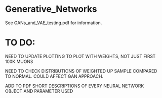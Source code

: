 # Generative_Networks

See GANs_and_VAE_testing.pdf for information.

# TO DO:

NEED TO UPDATE PLOTTING TO PLOT WITH WEIGHTS, NOT JUST FIRST 100K MUONS 

NEED TO CHECK DISTRIBUTIONS OF WEIGHTED UP SAMPLE COMPARED TO NORMAL. COULD AFFECT GAN APPROACH.

ADD TO PDF SHORT DESCRIPTIONS OF EVERY NEURAL NETWORK OBJECT AND PARAMETER USED